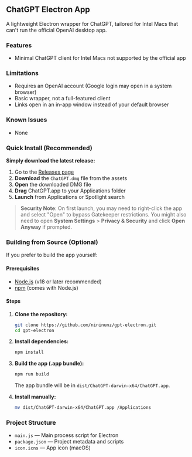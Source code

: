 ## ChatGPT Electron App

A lightweight Electron wrapper for ChatGPT, tailored for Intel Macs that can't run the official OpenAI desktop app.

### Features
- Minimal ChatGPT client for Intel Macs not supported by the official app

### Limitations
- Requires an OpenAI account (Google login may open in a system browser)
- Basic wrapper, not a full-featured client
- Links open in an in-app window instead of your default browser

### Known Issues
- None

### Quick Install (Recommended)

**Simply download the latest release:**
1. Go to the [Releases page](https://github.com/nininunz/gpt-electron/releases)
1. **Download** the `ChatGPT.dmg` file from the assets
2. **Open** the downloaded DMG file
3. **Drag** ChatGPT.app to your Applications folder
4. **Launch** from Applications or Spotlight search

> **Security Note**: On first launch, you may need to right-click the app and select "Open" to bypass Gatekeeper restrictions. You might also need to open **System Settings** > **Privacy & Security** and click **Open Anyway** if prompted.

### Building from Source (Optional)

If you prefer to build the app yourself:

#### Prerequisites
- [Node.js](https://nodejs.org/) (v18 or later recommended)
- [npm](https://www.npmjs.com/) (comes with Node.js)

#### Steps
1. **Clone the repository:**
   ```bash
   git clone https://github.com/nininunz/gpt-electron.git
   cd gpt-electron
   ```

2. **Install dependencies:**
   ```bash
   npm install
   ```

3. **Build the app (.app bundle):**
   ```bash
   npm run build
   ```
   The app bundle will be in `dist/ChatGPT-darwin-x64/ChatGPT.app`.

4. **Install manually:**
   ```bash
   mv dist/ChatGPT-darwin-x64/ChatGPT.app /Applications
   ```

### Project Structure
- `main.js` — Main process script for Electron
- `package.json` — Project metadata and scripts
- `icon.icns` — App icon (macOS)
